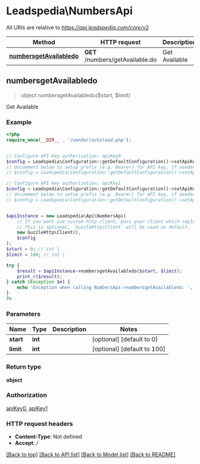 # Leadspedia\NumbersApi

All URIs are relative to *https://api.leadspedia.com/core/v2*

Method | HTTP request | Description
------------- | ------------- | -------------
[**numbersgetAvailabledo**](NumbersApi.md#numbersgetAvailabledo) | **GET** /numbers/getAvailable.do | Get Available



## numbersgetAvailabledo

> object numbersgetAvailabledo($start, $limit)

Get Available

### Example

```php
<?php
require_once(__DIR__ . '/vendor/autoload.php');


// Configure API key authorization: apiKey0
$config = Leadspedia\Configuration::getDefaultConfiguration()->setApiKey('api_key', 'YOUR_API_KEY');
// Uncomment below to setup prefix (e.g. Bearer) for API key, if needed
// $config = Leadspedia\Configuration::getDefaultConfiguration()->setApiKeyPrefix('api_key', 'Bearer');

// Configure API key authorization: apiKey1
$config = Leadspedia\Configuration::getDefaultConfiguration()->setApiKey('api_secret', 'YOUR_API_KEY');
// Uncomment below to setup prefix (e.g. Bearer) for API key, if needed
// $config = Leadspedia\Configuration::getDefaultConfiguration()->setApiKeyPrefix('api_secret', 'Bearer');


$apiInstance = new Leadspedia\Api\NumbersApi(
    // If you want use custom http client, pass your client which implements `GuzzleHttp\ClientInterface`.
    // This is optional, `GuzzleHttp\Client` will be used as default.
    new GuzzleHttp\Client(),
    $config
);
$start = 0; // int | 
$limit = 100; // int | 

try {
    $result = $apiInstance->numbersgetAvailabledo($start, $limit);
    print_r($result);
} catch (Exception $e) {
    echo 'Exception when calling NumbersApi->numbersgetAvailabledo: ', $e->getMessage(), PHP_EOL;
}
?>
```

### Parameters


Name | Type | Description  | Notes
------------- | ------------- | ------------- | -------------
 **start** | **int**|  | [optional] [default to 0]
 **limit** | **int**|  | [optional] [default to 100]

### Return type

**object**

### Authorization

[apiKey0](../../README.md#apiKey0), [apiKey1](../../README.md#apiKey1)

### HTTP request headers

- **Content-Type**: Not defined
- **Accept**: */*

[[Back to top]](#) [[Back to API list]](../../README.md#documentation-for-api-endpoints)
[[Back to Model list]](../../README.md#documentation-for-models)
[[Back to README]](../../README.md)

